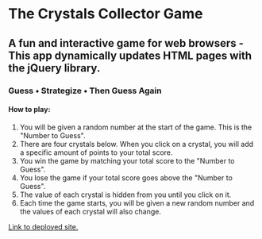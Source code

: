 # The Crystals Collector Game

## A fun and interactive game for web browsers - This app dynamically updates HTML pages with the jQuery library.

### Guess • Strategize • Then Guess Again

#### How to play:
1. You will be given a random number at the start of the game. This is the "Number to Guess".
2. There are four crystals below. When you click on a crystal, you will add a specific amount of points to your total score.
3. You win the game by matching your total score to the "Number to Guess".
4. You lose the game if your total score goes above the "Number to Guess".
5. The value of each crystal is hidden from you until you click on it.
6. Each time the game starts, you will be given a new random number and the values of each crystal will also change.


[Link to deployed site.](https://swissfink.github.io/Unit-4-Game/)